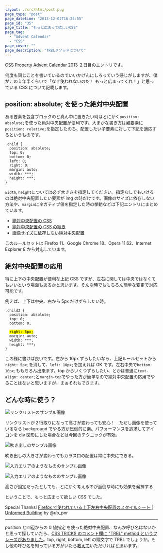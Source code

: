 ```yaml
---
layout: ./src/html/post.pug
page_type: "post"
page_datetime: "2013-12-02T16:25:55"
page_id: "35"
page_title: "もっと広まって欲しいCSS"
page_tag:
  - "Advent Calendar"
  - "CSS"
page_cover: ""
page_description: "TRBLメソッドについて"
---
```


[CSS Property Advent Calendar 2013](http://www.adventar.org/calendars/57) ２日目のエントリです。

何度も同じことを書いているのでいいかげんにしろっていう感じがしますが、僕がこの１年半くらいで「なぜ使われないのだ！ もっと広まってくれ！」と思っている CSS について記載します。

## position: absolute; を使った絶対中央配置

ある要素を包含ブロックのど真ん中に置きたい時はとにかく`position: absolute;`を使った絶対中央配置が便利です。大まかな書き方は親要素に`position: relative;`を指定したのち、配置したい子要素に対して下記を適応するというものです。

<pre ><code data-language="css">.child {
  position: absolute;
  top: 0;
  bottom: 0;
  left: 0;
  right: 0;
  margin: auto;
  width: ***;
  height: ***;
}</code></pre>

`width`, `height`については必ず大きさを指定してください。指定なしでもいけるのは絶対中央配置したい要素が img の時だけです。画像のサイズに依存しない方法や、`margin`にネガティブ値を指定した時の挙動などは下記エントリにまとめています。

- [絶対中央配置の CSS](/archives/11.html)
- [絶対中央配置の CSS の続き](/archives/12.html)
- [画像サイズに依存しない絶対中央配置](/archives/29.html)

このルールセットは Firefox 11、Google Chrome 18、Opera 11.62、Internet Explorer 8 から対応しています。

## 絶対中央配置の応用

特に上下の中央配置が便利な上記 CSS ですが、左右に関しては中央ではなくてもいいという場面もあるかと思います。そんな時でももちろん簡単な変更で対応可能です。

例えば、上下は中央、右から 5px だけずらしたい時。

<pre><code data-language="css">.child2 {
  position: absolute;
  top: 0;
  bottom: 0;

  <mark>right: 5px;</mark>
  margin: auto;
  width: ***;
  height: ***;
}</code></pre>

この様に書けば良いです。左から 10px ずらしたいなら、上記ルールセットから`right: 5px;`を消して、`left: 10px;`を加えれば OK です。左右中央で`bottom: 10px;`ももちろん出来ます。top からいくつずらしたい、とかは普通に`text-align: center;`と`margin-top`でやった方が簡単なので絶対中央配置の応用でやることはないと思いますが、まぁそれもできます。

## どんな時に使う？

![リンクリストのサンプル画像](/img/lets-trbl-method/linklist.png "リンクリストの disclosure アイコン")

リンクリストが２行取りになって高さが変わっても安心！　ただし画像を使っているなら background でやる方が圧倒的に楽。パフォーマンスを追求してアイコンを div 図形にした場合などは今回のテクニックが有効。

![吹き出しのサンプル画像](/img/lets-trbl-method/bubble.png "吹き出しのカラス口")

吹き出しの大きさが変わってもカラス口の配置は常に中央にできる。

![入力エリアのようなもののサンプル画像](/img/lets-trbl-method/inline.png "なんかの UI のなんかのボタン")

![入力エリアのようなもののサンプル画像](/img/lets-trbl-method/slider.png "汎用的なコントローラー")

高さが固定だったとしても、とにかく考えるのが面倒な時にも効果を発揮する

ということで、もっと広まって欲しい CSS でした。

Special Thanks! [Firefox で使われている上下左右中央配置のスタイルシート | Unformed Building](http://unformedbuilding.com/articles/firefox-style-center-middle-aligned-css/) by @ub_pnr

---

position と四辺からの 0 値指定 を使った絶対中央配置、なんか呼び名はないかと思って探していたら、[CSS TRICKS のコメント欄に "TRBL" method というフレーズがありました](http://css-tricks.com/centering-percentage-widthheight-elements/#comment-478226)。top, right, bottom, left の頭文字で TRBL でしょうか。もし他の呼び名を知っている方がいたら[教えて](https://twitter.com/o_ti)いただければと思います。

